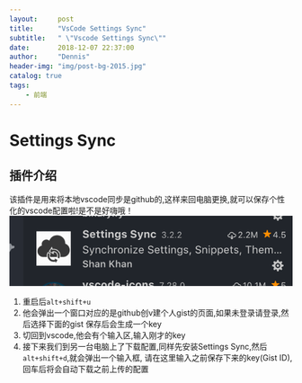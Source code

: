 ```yaml
---
layout:     post
title:      "VsCode Settings Sync"
subtitle:   " \"Vscode Settings Sync\""
date:       2018-12-07 22:37:00
author:     "Dennis"
header-img: "img/post-bg-2015.jpg"
catalog: true
tags:
    - 前端
---
```


# Settings Sync

## 插件介绍
该插件是用来将本地vscode同步是github的,这样来回电脑更换,就可以保存个性化的vscode配置啦!是不是好嗨哦！
![plugin][1]
1. 重启后```alt+shift+u```
2. 他会弹出一个窗口对应的是github创v建个人gist的页面,如果未登录请登录,然后选择下面的gist
保存后会生成一个key
3. 切回到vscode,他会有个输入区,输入刚才的key
4. 接下来我们到另一台电脑上了下载配置,同样先安装Settings Sync,然后```alt+shift+d```,就会弹出一个输入框,
请在这里输入之前保存下来的key(Gist ID),回车后将会自动下载之前上传的配置

[1]: /img/in-post/2018-12-07-vscode-sync/plugin.png